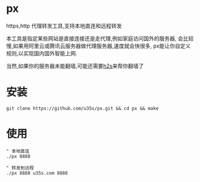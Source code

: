 # px

https,http 代理转发工具,支持本地直连和远程转发

本工具是指定某些网站是直接连接还是走代理,例如家庭访问国外的服务器,
会比较慢,如果用阿里云或腾讯云服务器做代理服务器,速度就会快很多,
px能让你自定义规则,以实现国内国外智能上网.

当然,如果你的服务器未能翻墙,可能还需要[h2s](https://github.com/u35s/h2s)来帮你翻墙了

# 安装
```shell
git clone https://github.com/u35s/px.git && cd px && make 
```
# 使用

```
" 本地直连
./px 8888

" 转发到远程
./px 8888 u35s.com 8888
```

